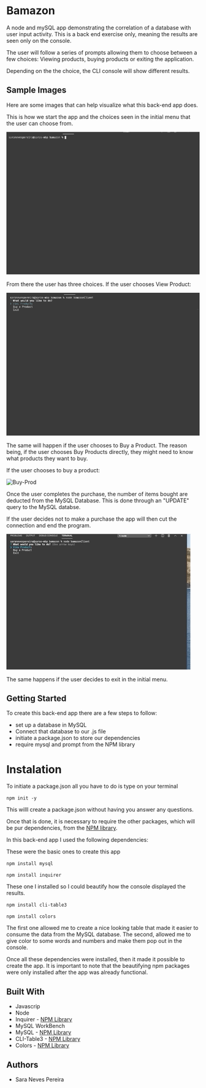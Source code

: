 # Bamazon

 A node and mySQL app demonstrating the correlation of a database with user input activity. This is a back end exercise only, meaning the results are seen only on the console. 
 
 The user will follow a series of prompts allowing them to choose between a few choices: Viewing products, buying products or exiting the application. 

 Depending on the the choice, the CLI console will show different results.

 ## Sample Images

 Here are some images that can help visualize what this back-end app does.

 This is how we start the app and the choices seen in the initial menu that the user can choose from.

 ![initial-menu](./images/initial-menu.gif)

 From there the user has three choices. If the user chooses View Product:

 ![View-Table](./images/viewtable.gif)

 The same will happen if the user chooses to Buy a Product. The reason being, if the user chooses Buy Products directly, they might need to know what products they want to buy. 

 If the user chooses to buy a product: 

 ![Buy-Prod](./images/buyProd.gif)

Once the user completes the purchase, the number of items bought are deducted from the MySQL Database. This is done through an "UPDATE" query to the MySQL databse.

If the user decides not to make a purchase the app will then cut the connection and end the program.

![No-Purchase](./images/nopurchase.gif)


The same happens if the user decides to exit in the initial menu. 

## Getting Started

To create this back-end app there are a few steps to follow:

* set up a database in MySQL
* Connect that database to our .js file
* initiate a package.json to store our dependencies
* require mysql and prompt from the NPM library

# Instalation

To initiate a package.json all you have to do is type on your terminal

```
npm init -y
```

This willl create a package.json without having you answer any questions. 

Once that is done, it is necessary to require the other packages, which will be pur dependencies, from the [NPM library](https://www.npmjs.com/). 

In this back-end app I used the following dependencies:

These were the basic ones to create this app

```
npm install mysql
````

```
npm install inquirer
```

These one I installed so I could beautify how the console displayed the results.

```
npm install cli-table3
```

```
npm install colors
```

The first one allowed me to create a nice looking table that made it easier to consume the data from the MySQL database. The second, allowed me to give color to some words and numbers and make them pop out in the console. 

Once all these dependencies were installed, then it made it possible to create the app. It is important to note that the beautifying npm packages were only installed after the app was already functional. 

## Built With

* Javascrip
* Node
* Inquirer - [NPM Library](https://www.npmjs.com//package/inquirer#prompt)
* MySQL WorkBench
* MySQL - [NPM Library](https://www.npmjs.com/package/mysql)
* CLI-Table3 - [NPM Library](https://www.npmjs.com/package/cli-table3)
* Colors - [NPM Library](https://www.npmjs.com/package/colors)

## Authors

* Sara Neves Pereira




